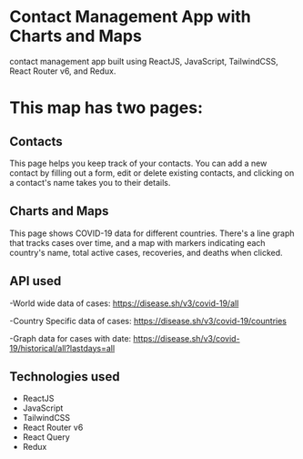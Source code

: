 # Contact Management App with Charts and Maps
contact management app built using ReactJS, JavaScript, TailwindCSS, React Router v6, and Redux. 

# This map has two pages:
## Contacts
This page helps you keep track of your contacts. You can add a new contact by filling out a form, edit or delete existing contacts, and clicking on a contact's name takes you to their details.

## Charts and Maps
This page shows COVID-19 data for different countries. There's a line graph that tracks cases over time, and a map with markers indicating each country's name, total active cases, recoveries, and deaths when clicked.

## API used 
-World wide data of cases: https://disease.sh/v3/covid-19/all

-Country Specific data of cases: https://disease.sh/v3/covid-19/countries

-Graph data for cases with date: https://disease.sh/v3/covid-19/historical/all?lastdays=all

## Technologies used
- ReactJS
- JavaScript
- TailwindCSS
- React Router v6
- React Query
- Redux
